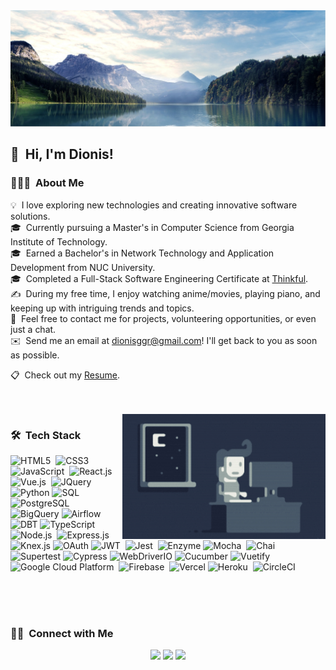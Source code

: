 <kbd>
  <img src="background.jpg" width="1000" alt="Hero Image" />
</kbd>

## 👋 &nbsp;Hi, I'm Dionis!

### 👨🏻‍💻 &nbsp;About Me

💡 &nbsp;I love exploring new technologies and creating innovative software solutions. \
🎓 &nbsp;Currently pursuing a Master's in Computer Science from Georgia Institute of Technology. \
🎓 &nbsp;Earned a Bachelor's in Network Technology and Application Development from NUC University. \
🎓 &nbsp;Completed a Full-Stack Software Engineering Certificate at [Thinkful](https://www.thinkful.com). \
✍️ &nbsp;During my free time, I enjoy watching anime/movies, playing piano, and keeping up with intriguing trends and topics. \
💬 &nbsp;Feel free to contact me for projects, volunteering opportunities, or even just a chat. \
✉️ &nbsp;Send me an email at dionisggr@gmail.com! I'll get back to you as soon as possible.

📋 &nbsp;Check out my <a href="http://bit.ly/dioveloper" alt="Dionis Gonzalez Resume" target="_blank">Resume</a>.

<br />
<br />

<img alt="Night Coding" width="325" src="https://raw.githubusercontent.com/AVS1508/AVS1508/master/assets/Night-Coding.gif" align="right" />

### 🛠 &nbsp;Tech Stack

![HTML5](https://img.shields.io/badge/-HTML5-333333?style=flat&logo=Html5&logoColor=1572B6)&nbsp;
![CSS3](https://img.shields.io/badge/-CSS3-333333?style=flat&logo=CSS3&logoColor=1572B6)&nbsp;
![JavaScript](https://img.shields.io/badge/-JavaScript-333333?style=flat&logo=javascript)&nbsp;
![React.js](https://img.shields.io/badge/-React-333333?style=flat&logo=react)&nbsp;
![Vue.js](https://img.shields.io/badge/-Vue-333333?style=flat&logo=vue.js)&nbsp;
![JQuery](https://img.shields.io/badge/-JQuery-333333?style=flat&logo=jquery)&nbsp;
![Python](https://img.shields.io/badge/-Python-333333?style=flat&logo=python)
![SQL](https://img.shields.io/badge/-SQL-333333?style=flat)
![PostgreSQL](https://img.shields.io/badge/-PostgreSQL-333333?style=flat&logo=postgresql)&nbsp;
![BigQuery](https://img.shields.io/badge/-BigQuery-333333?style=flat)
![Airflow](https://img.shields.io/badge/-Airflow-333333?style=flat)
![DBT](https://img.shields.io/badge/-DBT-333333?style=flat&logo=dbt)
![TypeScript](https://img.shields.io/badge/-TypeScript-333333?style=flat&logo=typescript)
![Node.js](https://img.shields.io/badge/-Node.js-333333?style=flat&logo=node.js)&nbsp;
![Express.js](https://img.shields.io/badge/-Express.js-333333?style=flat&logo=express)&nbsp;
![Knex.js](https://img.shields.io/badge/-Knex.js-333333?style=flat)
![OAuth](https://img.shields.io/badge/-OAuth-333333?style=flat)
![JWT](https://img.shields.io/badge/-JWT-333333?style=flat&logo=json)&nbsp;
![Jest](https://img.shields.io/badge/-Jest-333333?style=flat&logo=mocha)&nbsp;
![Enzyme](https://img.shields.io/badge/-Enzyme-333333?style=flat)
![Mocha](https://img.shields.io/badge/-Mocha-333333?style=flat&logo=mocha)&nbsp;
![Chai](https://img.shields.io/badge/-Chai-333333?style=flat&logo=mocha)&nbsp;
![Supertest](https://img.shields.io/badge/-Supertest-333333?style=flat)
![Cypress](https://img.shields.io/badge/-Cypress-333333?style=flat&logo=cypress)
![WebDriverIO](https://img.shields.io/badge/-WebDriverIO-333333?style=flat&logo=webdriverio)
![Cucumber](https://img.shields.io/badge/-Cucumber-333333?style=flat&logo=cucumber)
![Vuetify](https://img.shields.io/badge/-Vuetify-333333?style=flat&logo=vuetify)
![Google Cloud Platform](https://img.shields.io/badge/-Google-333333?style=flat&logo=heroku)&nbsp;
![Firebase](https://img.shields.io/badge/-Firebase-333333?style=flat&logo=postgresql)&nbsp;
![Vercel](https://img.shields.io/badge/-Vercel-333333?style=flat&logo=vercel)
![Heroku](https://img.shields.io/badge/-Heroku-333333?style=flat&logo=heroku)&nbsp;
![CircleCI](https://img.shields.io/badge/-CircleCI-333333?style=flat&logo=circleci)

<br/>
<br/>
<br/>

### 🤝🏻 &nbsp;Connect with Me

<p align="center">
  <a href="[http://bit.ly/dioveloper](https://drive.google.com/file/d/1R5c_-jpCvC3_e1QuuR5Ph1NXcsrhzc77/view?usp=sharing)"><img src="https://img.shields.io/badge/-My%20Resume-b22222?style=flat-square&logo=Google-Chrome&logoColor=white"/></a>
  <a href="https://linkedin.com/in/dionisggr"><img src="https://img.shields.io/badge/-Dionis%20Gonzalez%20-0077B5?style=flat-square&logo=Linkedin&logoColor=white"/></a>
  <a href="mailto:dionisggr@gmail.com"><img src="https://img.shields.io/badge/-dionisggr@gmail.com-D14836?style=flat-square&logo=Gmail&logoColor=white"/></a>
</p>
